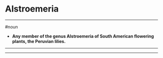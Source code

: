 # Alstroemeria
---
#noun
- **Any member of the genus Alstroemeria of South American flowering plants, the Peruvian lilies.**
---
---
